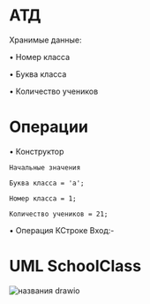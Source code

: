 # АТД
Хранимые данные:

•	Номер класса

•	Буква класса

•	Количество учеников


# Операции
•	Конструктор

    Начальные значения
    
    Буква класса = 'а';
    
    Номер класса = 1;
    
    Количество учеников = 21;
    
•	Операция КСтроке Вход:-

    
    
# UML SchoolClass

![названия drawio](https://github.com/Apo1on/Class/assets/147008115/5ccf9d4f-01c0-4a27-8a7a-01cf6a1e5c8f)


